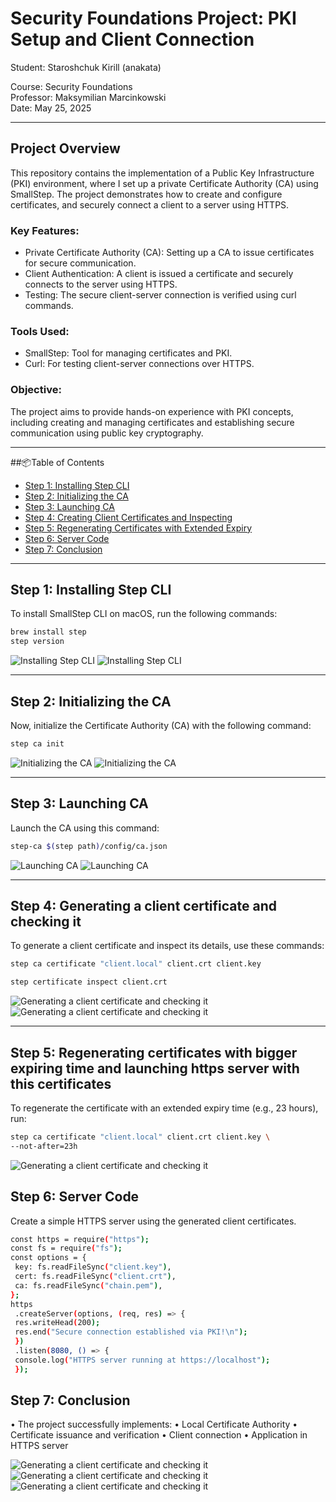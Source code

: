 # Security Foundations Project: PKI Setup and Client Connection

Student: Staroshchuk Kirill (anakata) 

Course: Security Foundations  
Professor: Maksymilian Marcinkowski  
Date: May 25, 2025

---

## Project Overview

This repository contains the implementation of a Public Key Infrastructure (PKI) environment, where I set up a private Certificate Authority (CA) using SmallStep. The project demonstrates how to create and configure certificates, and securely connect a client to a server using HTTPS.

### Key Features:
- Private Certificate Authority (CA): Setting up a CA to issue certificates for secure communication.
- Client Authentication: A client is issued a certificate and securely connects to the server using HTTPS.
- Testing: The secure client-server connection is verified using curl commands.

### Tools Used:
- SmallStep: Tool for managing certificates and PKI.
- Curl: For testing client-server connections over HTTPS.

### Objective:
The project aims to provide hands-on experience with PKI concepts, including creating and managing certificates and establishing secure communication using public key cryptography.

---

##📦Table of Contents

- [Step 1: Installing Step CLI](#step-1-installing-stepcli)
- [Step 2: Initializing the CA](#step-2-initializing-the-ca)
- [Step 3: Launching CA](#step-3-launching-ca)
- [Step 4: Creating Client Certificates and Inspecting](#step-4-creating-client-certificates-and-inspecting)
- [Step 5: Regenerating Certificates with Extended Expiry](#step-5-regenerating-certificates-with-extended-expiry)
- [Step 6: Server Code](#step-6-server-code)
- [Step 7: Conclusion](#step-7-conclusion)


---

## Step 1: Installing Step CLI
To install SmallStep CLI on macOS, run the following commands:

```bash
brew install step
step version
```
![Installing Step CLI](./screenshots/brewinstall1.png) 
![Installing Step CLI](./screenshots/brewinstall2.png) 

---

## Step 2: Initializing the CA
Now, initialize the Certificate Authority (CA) with the following command:
```bash
step ca init
```
![Initializing the CA](./screenshots/stepcainit3.png) 
![Initializing the CA](./screenshots/stepcainit2.png) 


---

## Step 3: Launching CA
Launch the CA using this command:
```bash
step-ca $(step path)/config/ca.json
```
![Launching CA](./screenshots/json.png) 
![Launching CA](./screenshots/json.png) 

---

## Step 4: Generating a client certificate and checking it 
To generate a client certificate and inspect its details, use these commands:
```bash
step ca certificate "client.local" client.crt client.key 

step certificate inspect client.crt 
```
![Generating a client certificate and checking it](./screenshots/stepcacertificate.png)
![Generating a client certificate and checking it](./screenshots/stepcasertificate2.png)

---

## Step 5: Regenerating certificates with bigger expiring time and launching https server with this certificates
To regenerate the certificate with an extended expiry time (e.g., 23 hours), run:
```bash
step ca certificate "client.local" client.crt client.key \
--not-after=23h
```
![Generating a client certificate and checking it](./screenshots/clientlocal.png)

## Step 6: Server Code
Create a simple HTTPS server using the generated client certificates. 
```bash
const https = require("https");
const fs = require("fs");
const options = {
 key: fs.readFileSync("client.key"),
 cert: fs.readFileSync("client.crt"),
 ca: fs.readFileSync("chain.pem"),
};
https
 .createServer(options, (req, res) => {
 res.writeHead(200);
 res.end("Secure connection established via PKI!\n");
 })
 .listen(8080, () => {
 console.log("HTTPS server running at https://localhost");
 });

```


## Step 7: Conclusion

• The project successfully implements:
• Local Certificate Authority
• Certificate issuance and verification
• Client connection
• Application in HTTPS server

![Generating a client certificate and checking it](./screenshots/serverinfo.png)
![Generating a client certificate and checking it](./screenshots/serverinfo2.png)
![Generating a client certificate and checking it](./screenshots/serverinfo3.png)
